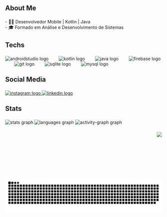 <h2 align="left">About Me</h2>

###

<p align="left">- 👨‍💻 Desenvolvedor Mobile | Kotlin | Java<br>- 🎓 Formado em Análise e Desenvolvimento de Sistemas</p>

###

<h2 align="left">Techs</h2>

###

<div align="left">
  <img src="https://skillicons.dev/icons?i=androidstudio" height="30" alt="androidstudio logo"  />
  <img width="25" />
  <img src="https://skillicons.dev/icons?i=kotlin" height="30" alt="kotlin logo"  />
  <img width="25" />
  <img src="https://skillicons.dev/icons?i=java" height="30" alt="java logo"  />
  <img width="25" />
  <img src="https://skillicons.dev/icons?i=firebase" height="30" alt="firebase logo"  />
  <img width="25" />
  <img src="https://skillicons.dev/icons?i=git" height="30" alt="git logo"  />
  <img width="25" />
  <img src="https://cdn.simpleicons.org/sqlite/003B57" height="30" alt="sqlite logo"  />
  <img width="25" />
  <img src="https://skillicons.dev/icons?i=mysql" height="30" alt="mysql logo"  />
</div>

###

<h2 align="left">Social Media</h2>

###

<div align="left">
  <a href="https://www.instagram.com/will._marques/" target="_blank">
    <img src="https://raw.githubusercontent.com/maurodesouza/profile-readme-generator/master/src/assets/icons/social/instagram/default.svg" width="52" height="40" alt="instagram logo"  />
  </a>
  <a href="https://www.linkedin.com/in/willis-silva-marques-53a306aa/" target="_blank">
    <img src="https://raw.githubusercontent.com/maurodesouza/profile-readme-generator/master/src/assets/icons/social/linkedin/default.svg" width="52" height="40" alt="linkedin logo"  />
  </a>
</div>

###

<h2 align="left">Stats</h2>

###

<div align="left">
  <img src="https://github-readme-stats.vercel.app/api?username=WilMarques05&hide_title=false&hide_rank=false&show_icons=true&include_all_commits=true&count_private=true&disable_animations=false&theme=cobalt2&locale=en&hide_border=false" height="150" alt="stats graph"  />
  <img src="https://github-readme-stats.vercel.app/api/top-langs?username=WilMarques05&locale=en&hide_title=false&layout=compact&card_width=320&langs_count=5&theme=prussian&hide_border=false" height="150" alt="languages graph"  />
  <img src="https://github-readme-activity-graph.vercel.app/graph?username=WilMarques05&theme=cobalt&radius=250" height="250" alt="activity-graph graph"  />
</div>

###

<img align="right" height="150" src="https://i.gifer.com/W9kX.gif"  />

###

<img src="https://raw.githubusercontent.com/WilMarques05/WilMarques05/output/snake.svg" alt="Snake animation" />

###
